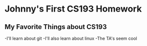 # Johnny's First CS193 Homework

## My Favorite Things about CS193
-I'll learn about git
-I'll also learn about linux
-The TA's seem cool
